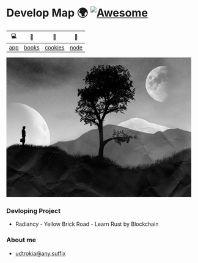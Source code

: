# Develop Map 🌍  [![Awesome](https://cdn.rawgit.com/sindresorhus/awesome/d7305f38d29fed78fa85652e3a63e154dd8e8829/media/badge.svg)](https://github.com/sindresorhus/awesome)

| 💻             | 📄                 | 🍩                     | 🎯               |
|----------------|--------------------|------------------------|------------------|
| [app](/app.md) | [books](/books.md) | [cookies](/cookies.md) | [node](/node.md) |

![img](./assets/future.jpg)

### Devloping Project
+ Radiancy - Yellow Brick Road - Learn Rust by Blockchain

### About me
+ udtrokia@any.suffix

  
